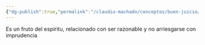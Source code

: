 ```yaml
---
{"dg-publish":true,"permalink":"/claudio-machado/conceptos/buen-juicio/"}
---
```


Es un fruto del espíritu, relacionado con ser razonable y no arriesgarse con imprudencia 